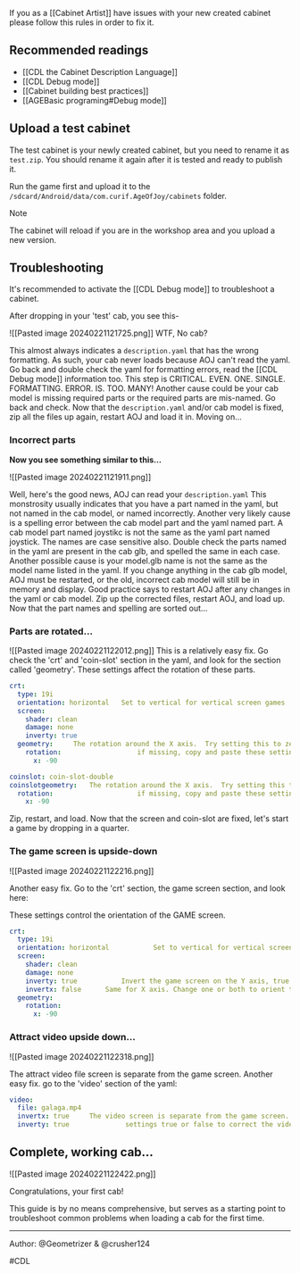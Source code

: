 If you as a [[Cabinet Artist]] have issues with your new created cabinet please follow this rules in order to fix it.

## Recommended readings

- [[CDL the Cabinet Description Language]]
- [[CDL Debug mode]]
- [[Cabinet building best practices]]
- [[AGEBasic programing#Debug mode]]

## Upload a test cabinet

The test cabinet is your newly created cabinet, but you need to rename it as `test.zip`. You should rename it again after it is tested and ready to publish it. 

Run the game first and upload  it to the `/sdcard/Android/data/com.curif.AgeOfJoy/cabinets` folder.

> [!note] 
> The cabinet will reload if you are in the workshop area and you upload a new version.
## Troubleshooting

It's recommended to activate the [[CDL Debug mode]] to troubleshoot a cabinet.

After dropping in your 'test' cab, you see this-

![[Pasted image 20240221121725.png]]
WTF, No cab?

This almost always indicates a `description.yaml` that has the wrong formatting. As such, your cab never loads because AOJ can't read the yaml.  Go back and double check the yaml for formatting errors, read the [[CDL Debug mode]] information too.  This step is CRITICAL.  EVEN. ONE. SINGLE. FORMATTING. ERROR. IS. TOO. MANY!  Another cause could be your cab model is missing required parts or the required parts are mis-named.  Go back and check.  Now that the `description.yaml` and/or cab model is fixed, zip all the files up again, restart AOJ and load it in.  Moving on…

### Incorrect parts

**Now you see something similar to this…**

![[Pasted image 20240221121911.png]]

Well, here's the good news, AOJ can read your `description.yaml`  This monstrosity usually indicates that you have a part named in the yaml, but not named in the cab model, or named incorrectly.  Another very likely cause is a spelling error between the cab model part and the yaml named part.  A cab model part named joystikc is not the same as the yaml part named joystick.  The names are case sensitive also.  Double check the parts named in the yaml are present in the cab glb, and spelled the same in each case.  Another possible cause is your model.glb name is not the same as the model name listed in the yaml.  If you change anything in the cab glb model, AOJ must be restarted, or the old, incorrect cab model will still be in memory and display.  Good practice says to restart AOJ after any changes in the yaml or cab model.  Zip up the corrected files, restart AOJ, and load up.  Now that the part names and spelling are sorted out…

### Parts are rotated…

![[Pasted image 20240221122012.png]]
This is a relatively easy fix.  Go check the 'crt' and 'coin-slot' section in the yaml, and look for the section called 'geometry'.  These settings affect the rotation of these parts.

```yaml file="description.yaml"
crt:
  type: 19i
  orientation: horizontal   Set to vertical for vertical screen games
  screen:
    shader: clean
    damage: none
    inverty: true
  geometry:		The rotation around the X axis.  Try setting this to zero first or 
    rotation:                   if missing, copy and paste these settings.
      x: -90			

coinslot: coin-slot-double  
coinslotgeometry:	The rotation around the X axis.  Try setting this to zero first or 
  rotation:                     if missing, copy and paste these settings.
    x: -90	
```

Zip, restart, and load.  Now that the screen and coin-slot are fixed, let's start a game by dropping in a quarter.

### The game screen is upside-down

![[Pasted image 20240221122216.png]]

Another easy fix.  Go to the 'crt' section, the game screen section, and look here:

These settings control the orientation of the GAME screen.

```yaml file="description.yaml"
crt:
  type: 19i
  orientation: horizontal           Set to vertical for vertical screen games
  screen:
    shader: clean
    damage: none
    inverty: true			Invert the game screen on the Y axis, true or false
    invertx: false		Same for X axis. Change one or both to orient the game screen
  geometry:
    rotation:
      x: -90

```

### Attract video upside down…

![[Pasted image 20240221122318.png]]

The attract video file screen is separate from the game screen.
Another easy fix.  go to the 'video' section of the yaml:

```yaml file="description.yaml"
video: 
  file: galaga.mp4
  invertx: true		The video screen is separate from the game screen.  Add or adjust these
  inverty: true              settings true or false to correct the video screen along the X and/or Y axis.

```

## Complete, working cab…


![[Pasted image 20240221122422.png]]

Congratulations, your first cab!

This guide is by no means comprehensive, but serves as a starting point to troubleshoot common problems when loading a cab for the first time.

---
Author: @Geometrizer & @crusher124

#CDL 
